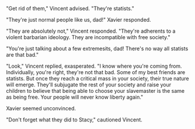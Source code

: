 "Get rid of them," Vincent advised. "They're statists."

"They're just normal people like us, dad!" Xavier responded.

"They are absolutely not," Vincent responded. "They're adherents to a violent barbarian ideology. They are incompatible with free society."

"You're just talking about a few extremesits, dad! There's no way all statists are that bad."

"Look," Vincent replied, exasperated. "I know where you're coming from. Individually, you're right, they're not that bad. Some of my best friends are statists. But once they reach a critical mass in your society, their true nature will emerge. They'll subjugate the rest of your society and raise your children to believe that being able to choose your slavemaster is the same as being free. Your people will never know liberty again."

Xavier seemed unconvinced.

"Don't forget what they did to Stacy," cautioned Vincent.

